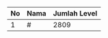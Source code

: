 | No | Nama            | Jumlah Level |
|----|-----------------|--------------|
| 1  | #    |    2809        |
